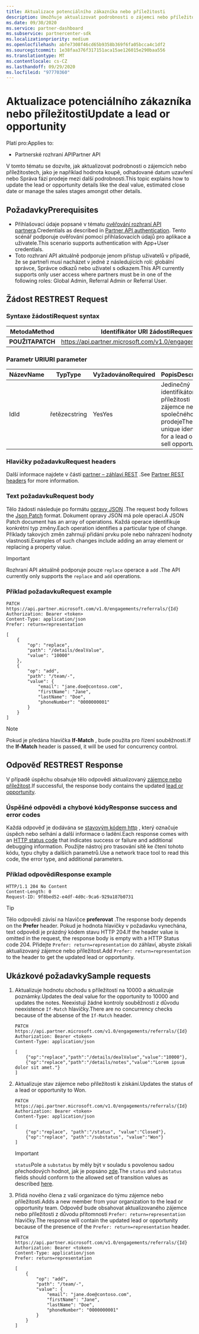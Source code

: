 ```yaml
---
title: Aktualizace potenciálního zákazníka nebo příležitosti
description: Umožňuje aktualizovat podrobnosti o zájemci nebo příležitosti.
ms.date: 09/30/2020
ms.service: partner-dashboard
ms.subservice: partnercenter-sdk
ms.localizationpriority: medium
ms.openlocfilehash: abfe7308f46cd65b9358b369f6fa05bcca4c1df2
ms.sourcegitcommit: 1e38faa376f317151aca15ae126015e290baa556
ms.translationtype: MT
ms.contentlocale: cs-CZ
ms.lasthandoff: 09/29/2020
ms.locfileid: "97770360"
---
```

# <a name="update-a-lead-or-opportunity"></a><span data-ttu-id="4d9e5-103">Aktualizace potenciálního zákazníka nebo příležitosti</span><span class="sxs-lookup"><span data-stu-id="4d9e5-103">Update a lead or opportunity</span></span>

<span data-ttu-id="4d9e5-104">Platí pro:</span><span class="sxs-lookup"><span data-stu-id="4d9e5-104">Applies to:</span></span>

- <span data-ttu-id="4d9e5-105">Partnerské rozhraní API</span><span class="sxs-lookup"><span data-stu-id="4d9e5-105">Partner API</span></span>

<span data-ttu-id="4d9e5-106">V tomto tématu se dozvíte, jak aktualizovat podrobnosti o zájemcích nebo příležitostech, jako je například hodnota koupě, odhadované datum uzavření nebo Správa fází prodeje mezi další podrobnosti.</span><span class="sxs-lookup"><span data-stu-id="4d9e5-106">This topic explains how to update the lead or opportunity details like the deal value, estimated close date or manage the sales stages amongst other details.</span></span>

## <a name="prerequisites"></a><span data-ttu-id="4d9e5-107">Požadavky</span><span class="sxs-lookup"><span data-stu-id="4d9e5-107">Prerequisites</span></span>

- <span data-ttu-id="4d9e5-108">Přihlašovací údaje popsané v tématu [ověřování rozhraní API partnera](api-authentication.md).</span><span class="sxs-lookup"><span data-stu-id="4d9e5-108">Credentials as described in [Partner API authentication](api-authentication.md).</span></span> <span data-ttu-id="4d9e5-109">Tento scénář podporuje ověřování pomocí přihlašovacích údajů pro aplikace a uživatele.</span><span class="sxs-lookup"><span data-stu-id="4d9e5-109">This scenario supports authentication with App+User credentials.</span></span>
- <span data-ttu-id="4d9e5-110">Toto rozhraní API aktuálně podporuje jenom přístup uživatelů v případě, že se partneři musí nacházet v jedné z následujících rolí: globální správce, Správce odkazů nebo uživatel s odkazem.</span><span class="sxs-lookup"><span data-stu-id="4d9e5-110">This API currently supports only user access where partners must be in one of the following roles: Global Admin, Referral Admin or Referral User.</span></span>

## <a name="rest-request"></a><span data-ttu-id="4d9e5-111">Žádost REST</span><span class="sxs-lookup"><span data-stu-id="4d9e5-111">REST Request</span></span>

### <a name="request-syntax"></a><span data-ttu-id="4d9e5-112">Syntaxe žádosti</span><span class="sxs-lookup"><span data-stu-id="4d9e5-112">Request syntax</span></span>

| <span data-ttu-id="4d9e5-113">Metoda</span><span class="sxs-lookup"><span data-stu-id="4d9e5-113">Method</span></span>  | <span data-ttu-id="4d9e5-114">Identifikátor URI žádosti</span><span class="sxs-lookup"><span data-stu-id="4d9e5-114">Request URI</span></span>                                                       |
|---------|-------------------------------------------------------------------|
| <span data-ttu-id="4d9e5-115">**POUŽITA**</span><span class="sxs-lookup"><span data-stu-id="4d9e5-115">**PATCH**</span></span> | <https://api.partner.microsoft.com/v1.0/engagements/referrals/{Id}> |

### <a name="uri-parameter"></a><span data-ttu-id="4d9e5-116">Parametr URI</span><span class="sxs-lookup"><span data-stu-id="4d9e5-116">URI parameter</span></span>


| <span data-ttu-id="4d9e5-117">Název</span><span class="sxs-lookup"><span data-stu-id="4d9e5-117">Name</span></span>                   | <span data-ttu-id="4d9e5-118">Typ</span><span class="sxs-lookup"><span data-stu-id="4d9e5-118">Type</span></span>     | <span data-ttu-id="4d9e5-119">Vyžadováno</span><span class="sxs-lookup"><span data-stu-id="4d9e5-119">Required</span></span> | <span data-ttu-id="4d9e5-120">Popis</span><span class="sxs-lookup"><span data-stu-id="4d9e5-120">Description</span></span>                                                     |
|------------------------|----------|----------|-----------------------------------------------------------------|
|<span data-ttu-id="4d9e5-121">Id</span><span class="sxs-lookup"><span data-stu-id="4d9e5-121">Id</span></span>                      | <span data-ttu-id="4d9e5-122">řetězec</span><span class="sxs-lookup"><span data-stu-id="4d9e5-122">string</span></span>   | <span data-ttu-id="4d9e5-123">Yes</span><span class="sxs-lookup"><span data-stu-id="4d9e5-123">Yes</span></span>       | <span data-ttu-id="4d9e5-124">Jedinečný identifikátor příležitosti zájemce nebo společného prodeje</span><span class="sxs-lookup"><span data-stu-id="4d9e5-124">The unique identifier for a lead or co-sell opportunity</span></span>       |

### <a name="request-headers"></a><span data-ttu-id="4d9e5-125">Hlavičky požadavku</span><span class="sxs-lookup"><span data-stu-id="4d9e5-125">Request headers</span></span>

<span data-ttu-id="4d9e5-126">Další informace najdete v části [partner – záhlaví REST](headers.md) .</span><span class="sxs-lookup"><span data-stu-id="4d9e5-126">See [Partner REST headers](headers.md) for more information.</span></span>

### <a name="request-body"></a><span data-ttu-id="4d9e5-127">Text požadavku</span><span class="sxs-lookup"><span data-stu-id="4d9e5-127">Request body</span></span>

<span data-ttu-id="4d9e5-128">Tělo žádosti následuje po formátu [opravy JSON](https://tools.ietf.org/html/rfc6902) .</span><span class="sxs-lookup"><span data-stu-id="4d9e5-128">The request body follows the [Json Patch](https://tools.ietf.org/html/rfc6902) format.</span></span> <span data-ttu-id="4d9e5-129">Dokument opravy JSON má pole operací.</span><span class="sxs-lookup"><span data-stu-id="4d9e5-129">A JSON Patch document has an array of operations.</span></span> <span data-ttu-id="4d9e5-130">Každá operace identifikuje konkrétní typ změny.</span><span class="sxs-lookup"><span data-stu-id="4d9e5-130">Each operation identifies a particular type of change.</span></span> <span data-ttu-id="4d9e5-131">Příklady takových změn zahrnují přidání prvku pole nebo nahrazení hodnoty vlastnosti.</span><span class="sxs-lookup"><span data-stu-id="4d9e5-131">Examples of such changes include adding an array element or replacing a property value.</span></span>

> [!Important]
> <span data-ttu-id="4d9e5-132">Rozhraní API aktuálně podporuje pouze `replace` operace a `add` .</span><span class="sxs-lookup"><span data-stu-id="4d9e5-132">The API currently only supports the `replace` and `add` operations.</span></span>

### <a name="request-example"></a><span data-ttu-id="4d9e5-133">Příklad požadavku</span><span class="sxs-lookup"><span data-stu-id="4d9e5-133">Request example</span></span>

```http
PATCH https://api.partner.microsoft.com/v1.0/engagements/referrals/{Id}
Authorization: Bearer <token>
Content-Type: application/json
Prefer: return=representation

[
    {
        "op": "replace",
        "path": "/details/dealValue",
        "value": "10000"
    },
    {
        "op": "add",
        "path": "/team/-",
        "value": {
            "email": "jane.doe@contoso.com",
            "firstName": "Jane",
            "lastName": "Doe",
            "phoneNumber": "0000000001"
        }
    }
]
```

> [!Note]
> <span data-ttu-id="4d9e5-134">Pokud je předána hlavička **If-Match** , bude použita pro řízení souběžnosti.</span><span class="sxs-lookup"><span data-stu-id="4d9e5-134">If the **If-Match** header is passed, it will be used for concurrency control.</span></span>

## <a name="rest-response"></a><span data-ttu-id="4d9e5-135">Odpověď REST</span><span class="sxs-lookup"><span data-stu-id="4d9e5-135">REST Response</span></span>

<span data-ttu-id="4d9e5-136">V případě úspěchu obsahuje tělo odpovědi aktualizovaný [zájemce nebo příležitost](referral-resources.md).</span><span class="sxs-lookup"><span data-stu-id="4d9e5-136">If successful, the response body contains the updated [lead or opportunity](referral-resources.md).</span></span>


### <a name="response-success-and-error-codes"></a><span data-ttu-id="4d9e5-137">Úspěšné odpovědi a chybové kódy</span><span class="sxs-lookup"><span data-stu-id="4d9e5-137">Response success and error codes</span></span>

<span data-ttu-id="4d9e5-138">Každá odpověď je dodávána se [stavovým kódem http](error-codes.md) , který označuje úspěch nebo selhání a další informace o ladění.</span><span class="sxs-lookup"><span data-stu-id="4d9e5-138">Each response comes with an [HTTP status code](error-codes.md) that indicates success or failure and additional debugging information.</span></span> <span data-ttu-id="4d9e5-139">Použijte nástroj pro trasování sítě ke čtení tohoto kódu, typu chyby a dalších parametrů.</span><span class="sxs-lookup"><span data-stu-id="4d9e5-139">Use a network trace tool to read this code, the error type, and additional parameters.</span></span>

### <a name="response-example"></a><span data-ttu-id="4d9e5-140">Příklad odpovědi</span><span class="sxs-lookup"><span data-stu-id="4d9e5-140">Response example</span></span>

``` http
HTTP/1.1 204 No Content
Content-Length: 0
Request-ID: 9f8bed52-e4df-4d0c-9ca6-929a187b0731
```

> [!Tip]
> <span data-ttu-id="4d9e5-141">Tělo odpovědi závisí na hlavičce **preferovat** .</span><span class="sxs-lookup"><span data-stu-id="4d9e5-141">The response body depends on the **Prefer** header.</span></span> <span data-ttu-id="4d9e5-142">Pokud je hodnota hlavičky v požadavku vynechána, text odpovědi je prázdný kódem stavu HTTP 204.</span><span class="sxs-lookup"><span data-stu-id="4d9e5-142">If the header value is omitted in the request, the response body is empty with a HTTP Status code 204.</span></span> <span data-ttu-id="4d9e5-143">Přidejte `Prefer: return=representation` do záhlaví, abyste získali aktualizovaný zájemce nebo příležitost.</span><span class="sxs-lookup"><span data-stu-id="4d9e5-143">Add `Prefer: return=representation` to the header to get the updated lead or opportunity.</span></span>

## <a name="sample-requests"></a><span data-ttu-id="4d9e5-144">Ukázkové požadavky</span><span class="sxs-lookup"><span data-stu-id="4d9e5-144">Sample requests</span></span>

1. <span data-ttu-id="4d9e5-145">Aktualizuje hodnotu obchodu s příležitostí na 10000 a aktualizuje poznámky.</span><span class="sxs-lookup"><span data-stu-id="4d9e5-145">Updates the deal value for the opportunity to 10000 and updates the notes.</span></span> <span data-ttu-id="4d9e5-146">Neexistují žádné kontroly souběžnosti z důvodu neexistence `If-Match` hlavičky.</span><span class="sxs-lookup"><span data-stu-id="4d9e5-146">There are no concurrency checks because of the absense of the `If-Match` header.</span></span>
    
    ```http
    PATCH https://api.partner.microsoft.com/v1.0/engagements/referrals/{Id}
    Authorization: Bearer <token>
    Content-Type: application/json
    
    [
        {"op":"replace","path":"/details/dealValue","value":"10000"},
        {"op":"replace","path":"/details/notes","value":"Lorem ipsum dolor sit amet."}
    ]
    ```

2. <span data-ttu-id="4d9e5-147">Aktualizuje stav zájemce nebo příležitosti k získání.</span><span class="sxs-lookup"><span data-stu-id="4d9e5-147">Updates the status of a lead or opportunity to Won.</span></span>
    
    ```http
    PATCH https://api.partner.microsoft.com/v1.0/engagements/referrals/{Id}
    Authorization: Bearer <token>
    Content-Type: application/json
    
    [
        {"op":"replace", "path":"/status", "value":"Closed"},
        {"op":"replace", "path":"/substatus", "value":"Won"}
    ]
    ```

    > [!Important]
    > <span data-ttu-id="4d9e5-148">`status`Pole a `substatus` by měly být v souladu s povolenou sadou přechodových hodnot, jak je popsáno [zde](referral-resources.md).</span><span class="sxs-lookup"><span data-stu-id="4d9e5-148">The `status` and `substatus` fields should conform to the allowed set of transition values as described [here](referral-resources.md).</span></span>

3. <span data-ttu-id="4d9e5-149">Přidá nového člena z vaší organizace do týmu zájemce nebo příležitosti.</span><span class="sxs-lookup"><span data-stu-id="4d9e5-149">Adds a new member from your organization to the lead or opportunity team.</span></span> <span data-ttu-id="4d9e5-150">Odpověď bude obsahovat aktualizovaného zájemce nebo příležitosti z důvodu přítomnosti `Prefer: return=representation` hlavičky.</span><span class="sxs-lookup"><span data-stu-id="4d9e5-150">The response will contain the updated lead or opportunity because of the presence of the `Prefer: return=representation` header.</span></span>

    ```http
    PATCH https://api.partner.microsoft.com/v1.0/engagements/referrals/{Id}
    Authorization: Bearer <token>
    Content-Type: application/json
    Prefer: return=representation
    
    [
        {
            "op": "add",
            "path": "/team/-",
            "value": {
                "email": "jane.doe@contoso.com",
                "firstName": "Jane",
                "lastName": "Doe",
                "phoneNumber": "0000000001"
            }
        }
    ]
    ```
